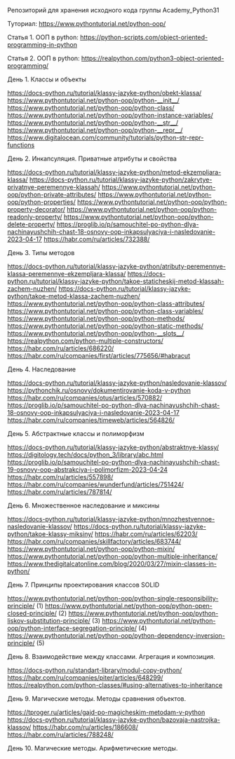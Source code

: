 Репозиторий для хранения исходного кода группы Academy_Python31

  Туториал: https://www.pythontutorial.net/python-oop/
  
  Статья 1. ООП в python: https://python-scripts.com/object-oriented-programming-in-python
  
  Статья 2. ООП в python: https://realpython.com/python3-object-oriented-programming/

День 1. Классы и объекты

  https://docs-python.ru/tutorial/klassy-jazyke-python/obekt-klassa/
  https://www.pythontutorial.net/python-oop/python-__init__/
  https://www.pythontutorial.net/python-oop/python-class/
  https://www.pythontutorial.net/python-oop/python-instance-variables/
  https://www.pythontutorial.net/python-oop/python-__str__/
  https://www.pythontutorial.net/python-oop/python-__repr__/
  https://www.digitalocean.com/community/tutorials/python-str-repr-functions

День 2. Инкапсуляция. Приватные атрибуты и свойства

  https://docs-python.ru/tutorial/klassy-jazyke-python/metod-ekzempljara-klassa/
  https://docs-python.ru/tutorial/klassy-jazyke-python/zakrytye-privatnye-peremennye-klassah/
  https://www.pythontutorial.net/python-oop/python-private-attributes/
  https://www.pythontutorial.net/python-oop/python-properties/
  https://www.pythontutorial.net/python-oop/python-property-decorator/
  https://www.pythontutorial.net/python-oop/python-readonly-property/
  https://www.pythontutorial.net/python-oop/python-delete-property/
  https://proglib.io/p/samouchitel-po-python-dlya-nachinayushchih-chast-18-osnovy-oop-inkapsulyaciya-i-nasledovanie-2023-04-17
  https://habr.com/ru/articles/732388/

День 3. Типы методов

  https://docs-python.ru/tutorial/klassy-jazyke-python/atributy-peremennye-klassa-peremennye-ekzempljara-klassa/
  https://docs-python.ru/tutorial/klassy-jazyke-python/takoe-staticheskij-metod-klassah-zachem-nuzhen/
  https://docs-python.ru/tutorial/klassy-jazyke-python/takoe-metod-klassa-zachem-nuzhen/
  https://www.pythontutorial.net/python-oop/python-class-attributes/
  https://www.pythontutorial.net/python-oop/python-class-variables/
  https://www.pythontutorial.net/python-oop/python-methods/
  https://www.pythontutorial.net/python-oop/python-static-methods/
  https://www.pythontutorial.net/python-oop/python-__slots__/
  https://realpython.com/python-multiple-constructors/
  https://habr.com/ru/articles/686220/
  https://habr.com/ru/companies/first/articles/775656/#habracut

День 4. Наследование

  https://docs-python.ru/tutorial/klassy-jazyke-python/nasledovanie-klassov/
  https://pythonchik.ru/osnovy/dokumentirovanie-koda-v-python
  https://habr.com/ru/companies/otus/articles/570882/
  https://proglib.io/p/samouchitel-po-python-dlya-nachinayushchih-chast-18-osnovy-oop-inkapsulyaciya-i-nasledovanie-2023-04-17
  https://habr.com/ru/companies/timeweb/articles/564826/

День 5. Абстрактные классы и полиморфизм

  https://docs-python.ru/tutorial/klassy-jazyke-python/abstraktnye-klassy/
  https://digitology.tech/docs/python_3/library/abc.html
  https://proglib.io/p/samouchitel-po-python-dlya-nachinayushchih-chast-19-osnovy-oop-abstrakciya-i-polimorfizm-2023-04-24
  https://habr.com/ru/articles/557898/
  https://habr.com/ru/companies/wunderfund/articles/751424/
  https://habr.com/ru/articles/787814/

День 6. Множественное наследование и миксины

  https://docs-python.ru/tutorial/klassy-jazyke-python/mnozhestvennoe-nasledovanie-klassov/
  https://docs-python.ru/tutorial/klassy-jazyke-python/takoe-klassy-miksiny/
  https://habr.com/ru/articles/62203/
  https://habr.com/ru/companies/skillfactory/articles/683744/
  https://www.pythontutorial.net/python-oop/python-mixin/
  https://www.pythontutorial.net/python-oop/python-multiple-inheritance/
  https://www.thedigitalcatonline.com/blog/2020/03/27/mixin-classes-in-python/

День 7. Принципы проектирования классов SOLID

  https://www.pythontutorial.net/python-oop/python-single-responsibility-principle/ (1)
  https://www.pythontutorial.net/python-oop/python-open-closed-principle/ (2)
  https://www.pythontutorial.net/python-oop/python-liskov-substitution-principle/ (3)
  https://www.pythontutorial.net/python-oop/python-interface-segregation-principle/ (4)
  https://www.pythontutorial.net/python-oop/python-dependency-inversion-principle/ (5)

День 8. Взаимодействие между классами. Агрегация и композиция.

  https://docs-python.ru/standart-library/modul-copy-python/
  https://habr.com/ru/companies/piter/articles/648299/
  https://realpython.com/python-classes/#using-alternatives-to-inheritance

День 9. Магические методы. Методы сравнения объектов.

https://tproger.ru/articles/gajd-po-magicheskim-metodam-v-python
https://docs-python.ru/tutorial/klassy-jazyke-python/bazovaja-nastrojka-klassov/
https://habr.com/ru/articles/186608/
https://habr.com/ru/articles/788248/

День 10. Магические методы. Арифметические методы.
